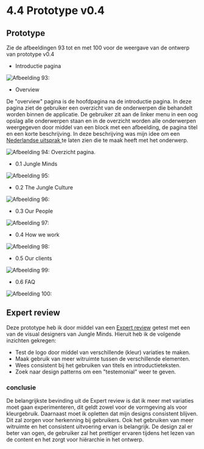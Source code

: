 # 4.4 Prototype v0.4

## Prototype



Zie de afbeeldingen 93 tot en met 100 voor de weergave van de ontwerp van prototype v0.4

* Introductie pagina 

![Afbeelding 93: ](../.gitbook/assets/home%20%282%29.jpg)

* Overview 

De "overview" pagina is de hoofdpagina na de introductie pagina. In deze pagina ziet de gebruiker een overzicht van de onderwerpen die behandelt worden binnen de applicatie. De gebruiker zit aan de linker menu in een oog opslag alle onderwerpen staan en in de overzicht worden alle onderwerpen weergegeven door middel van een block met een afbeelding, de pagina titel en een korte beschrijving. In deze beschrijving was mijn idee om een [Nederlandse uitsprak ](4.2-identiteit-and-merkbeleving.md#nederlandse-uitspraken)te laten zien die te maak heeft met het onderwerp. 

![Afbeelding 94: Overzicht pagina. ](../.gitbook/assets/overview.jpg)

* 0.1 Jungle Minds

![Afbeelding 95: ](../.gitbook/assets/0.1-jungle-minds.jpg)

* 0.2 The Jungle Culture

![Afbeelding 96: ](../.gitbook/assets/0.2-the-jungle-culture-copy%20%282%29.jpg)

* 0.3 Our People

![Afbeelding 97: ](../.gitbook/assets/0.3-our-people-copy%20%283%29.jpg)

* 0.4 How we work

![Afbeelding 98: ](../.gitbook/assets/0.4-how-we-work.jpg)

* 0.5 Our clients

![Afbeelding 99: ](../.gitbook/assets/0.5-our-clients-copy%20%281%29.jpg)

* 0.6 FAQ

![Afbeelding 100: ](../.gitbook/assets/0.6-faq-copy%20%282%29.jpg)

## Expert review

Deze prototype heb ik door middel van een [Expert review](../6.5-prototype-tests/6.5.3-expert-review-v0.4.md) getest met een van de visual designers van Jungle Minds. Hieruit heb ik de volgende inzichten gekregen:

* Test de logo door middel van verschillende \(kleur\) variaties te maken.
* Maak gebruik van meer witruimte tussen de verschillende elementen.
* Wees consistent bij het gebruiken van titels en introductieteksten.
* Zoek naar design patterns om een "testemonial" weer te geven. 

### conclusie

De belangrijkste bevinding uit de Expert review is dat ik meer met variaties moet gaan experimenteren, dit geldt zowel voor de vormgeving als voor kleurgebruik. Daarnaast moet ik opletten dat mijn designs consistent blijven. Dit zal zorgen voor herkenning bij gebruikers. Ook het gebruiken van meer witruimte en het consistent uitvoering ervan is belangrijk. De design zal er beter van ogen, de gebruiker zal het prettiger ervaren tijdens het lezen van de content en het zorgt voor hiërarchie in het ontwerp.

